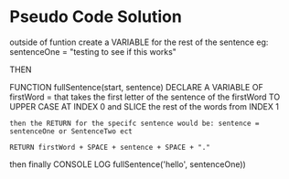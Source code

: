 # Pseudo Code Solution
outside of funtion create a VARIABLE for the rest of the sentence eg: sentenceOne = "testing to see if this works"

THEN 

FUNCTION fullSentence(start, sentence) 
    DECLARE A VARIABLE OF firstWord = that takes the first letter of the sentence of the firstWord TO UPPER CASE AT INDEX 0 and SLICE the rest of the words from INDEX 1

    then the RETURN for the specifc sentence would be: sentence = sentenceOne or SentenceTwo ect

    RETURN firstWord + SPACE + sentence + SPACE + "."
 

then finally CONSOLE LOG fullSentence('hello', sentenceOne))
